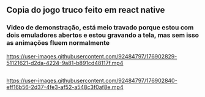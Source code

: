## Copia do jogo truco feito em react native
### Video de demonstração, está meio travado porque estou com dois emuladores abertos e estou gravando a tela, mas sem isso as animações fluem normalmente 
https://user-images.githubusercontent.com/92484797/176902829-51121621-d2da-4224-9a81-b891cd48117f.mp4
##
https://user-images.githubusercontent.com/92484797/176902840-eff16b56-2d37-4fe3-af52-a548c3f0af8e.mp4
